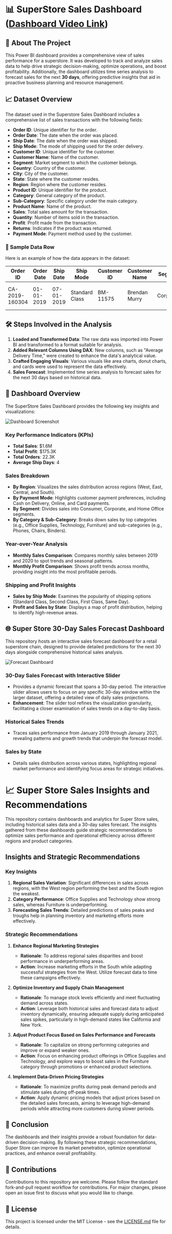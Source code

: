 # 📊 SuperStore Sales Dashboard  ([Dashboard Video Link](https://github.com/Afzal1919/Power-BI-Projects/blob/main/SuperStore%20Sales%20Dashboard/SuperStore_Dashboard_Vid.mp4))

## 🌟 About The Project
This Power BI dashboard provides a comprehensive view of sales performance for a superstore. It was developed to track and analyze sales data to help drive strategic decision-making, optimize operations, and boost profitability. Additionally, the dashboard utilizes time series analysis to forecast sales for the next **30 days**, offering predictive insights that aid in proactive business planning and resource management.


## 📈 Dataset Overview
The dataset used in the Superstore Sales Dashboard includes a comprehensive list of sales transactions with the following fields:

- **Order ID**: Unique identifier for the order.
- **Order Date**: The date when the order was placed.
- **Ship Date**: The date when the order was shipped.
- **Ship Mode**: The mode of shipping used for the order delivery.
- **Customer ID**: Unique identifier for the customer.
- **Customer Name**: Name of the customer.
- **Segment**: Market segment to which the customer belongs.
- **Country**: Country of the customer.
- **City**: City of the customer.
- **State**: State where the customer resides.
- **Region**: Region where the customer resides.
- **Product ID**: Unique identifier for the product.
- **Category**: General category of the product.
- **Sub-Category**: Specific category under the main category.
- **Product Name**: Name of the product.
- **Sales**: Total sales amount for the transaction.
- **Quantity**: Number of items sold in the transaction.
- **Profit**: Profit made from the transaction.
- **Returns**: Indicates if the product was returned.
- **Payment Mode**: Payment method used by the customer.

### 📝 Sample Data Row
Here is an example of how the data appears in the dataset:

| Order ID       | Order Date | Ship Date  | Ship Mode       | Customer ID | Customer Name  | Segment   | Country       | City          | State     | Region | Product ID        | Category  | Sub-Category | Product Name                                        | Sales | Quantity | Profit | Returns | Payment Mode |
|----------------|------------|------------|-----------------|-------------|----------------|-----------|---------------|---------------|-----------|--------|-------------------|-----------|--------------|----------------------------------------------------|-------|----------|--------|---------|--------------|
| CA-2019-160304 | 01-01-2019 | 07-01-2019 | Standard Class  | BM-11575    | Brendan Murry  | Corporate | United States | Gaithersburg  | Maryland  | East   | FUR-BO-10004709   | Furniture | Bookcases    | Bush Westfield Collection Bookcases/Medium Cherry | 73.94 | 1        | 28.27  | 0       | Online       |

## 🛠 Steps Involved in the Analysis
1. **Loaded and Transformed Data**: The raw data was imported into Power BI and transformed to a format suitable for analysis.
2. **Added Relevant Columns Using DAX**: New columns, such as "Average Delivery Time," were created to enhance the data's analytical value.
3. **Crafted Engaging Visuals**: Various visuals like area charts, donut charts, and cards were used to represent the data effectively.
4. **Sales Forecast**: Implemented time series analysis to forecast sales for the next 30 days based on historical data.

## 📌 Dashboard Overview

The SuperStore Sales Dashboard provides the following key insights and visualizations:

![Dashboard Screenshot](https://github.com/Afzal1919/Power-BI-Projects/blob/main/SuperStore%20Sales%20Dashboard/Dashboard.png?raw=true)

### Key Performance Indicators (KPIs)
   - **Total Sales**: $1.6M
   - **Total Profit**: $175.3K
   - **Total Orders**: 22.3K
   - **Average Ship Days**: 4

### Sales Breakdown
   - **By Region**: Visualizes the sales distribution across regions (West, East, Central, and South).
   - **By Payment Mode**: Highlights customer payment preferences, including Cash on Delivery, Online, and Card payments.
   - **By Segment**: Divides sales into Consumer, Corporate, and Home Office segments.
   - **By Category & Sub-Category**: Breaks down sales by top categories (e.g., Office Supplies, Technology, Furniture) and sub-categories (e.g., Phones, Chairs, Binders).

### Year-over-Year Analysis
   - **Monthly Sales Comparison**: Compares monthly sales between 2019 and 2020 to spot trends and seasonal patterns.
   - **Monthly Profit Comparison**: Shows profit trends across months, providing insight into the most profitable periods.

### Shipping and Profit Insights
   - **Sales by Ship Mode**: Examines the popularity of shipping options (Standard Class, Second Class, First Class, Same Day).
   - **Profit and Sales by State**: Displays a map of profit distribution, helping to identify high-revenue areas.

## 🌐 Super Store 30-Day Sales Forecast Dashboard

This repository hosts an interactive sales forecast dashboard for a retail superstore chain, designed to provide detailed predictions for the next 30 days alongside comprehensive historical sales analysis.

![Forecast Dashboard](https://github.com/Afzal1919/Power-BI-Projects/blob/main/SuperStore%20Sales%20Dashboard/Forecasting.png?raw=true)

### 30-Day Sales Forecast with Interactive Slider
   - Provides a dynamic forecast that spans a 30-day period. The interactive slider allows users to focus on any specific 30-day window within the larger dataset, offering a detailed view of daily sales projections.
   - **Enhancement**: The slider tool refines the visualization granularity, facilitating a closer examination of sales trends on a day-to-day basis.

### Historical Sales Trends
   - Traces sales performance from January 2019 through January 2021, revealing patterns and growth trends that underpin the forecast model.

### Sales by State
   - Details sales distribution across various states, highlighting regional market performance and identifying focus areas for strategic initiatives.

# 📈 Super Store Sales Insights and Recommendations

This repository contains dashboards and analytics for Super Store sales, including historical sales data and a 30-day sales forecast. The insights gathered from these dashboards guide strategic recommendations to optimize sales performance and operational efficiency across different regions and product categories.

## Insights and Strategic Recommendations

### Key Insights
1. **Regional Sales Variation**: Significant differences in sales across regions, with the West region performing the best and the South region the weakest.
2. **Category Performance**: Office Supplies and Technology show strong sales, whereas Furniture is underperforming.
3. **Forecasting Sales Trends**: Detailed predictions of sales peaks and troughs help in planning inventory and marketing efforts more effectively.

### Strategic Recommendations
1. **Enhance Regional Marketing Strategies**
   - **Rationale**: To address regional sales disparities and boost performance in underperforming areas.
   - **Action**: Increase marketing efforts in the South while adapting successful strategies from the West. Utilize forecast data to time these campaigns effectively.

2. **Optimize Inventory and Supply Chain Management**
   - **Rationale**: To manage stock levels efficiently and meet fluctuating demand across states.
   - **Action**: Leverage both historical sales and forecast data to adjust inventory dynamically, ensuring adequate supply during anticipated sales spikes, particularly in high-demand states like California and New York.

3. **Adjust Product Focus Based on Sales Performance and Forecasts**
   - **Rationale**: To capitalize on strong performing categories and improve or expand weaker ones.
   - **Action**: Focus on enhancing product offerings in Office Supplies and Technology, and explore ways to boost sales in the Furniture category through promotions or enhanced product selections.

4. **Implement Data-Driven Pricing Strategies**
   - **Rationale**: To maximize profits during peak demand periods and stimulate sales during off-peak times.
   - **Action**: Apply dynamic pricing models that adjust prices based on the detailed sales forecasts, aiming to leverage high-demand periods while attracting more customers during slower periods.

## 🏁 Conclusion

The dashboards and their insights provide a robust foundation for data-driven decision-making. By following these strategic recommendations, Super Store can improve its market penetration, optimize operational practices, and enhance overall profitability.

## 🤝 Contributions

Contributions to this repository are welcome. Please follow the standard fork-and-pull request workflow for contributions. For major changes, please open an issue first to discuss what you would like to change.

## 📜 License

This project is licensed under the MIT License - see the [LICENSE.md](LICENSE.md) file for details.
